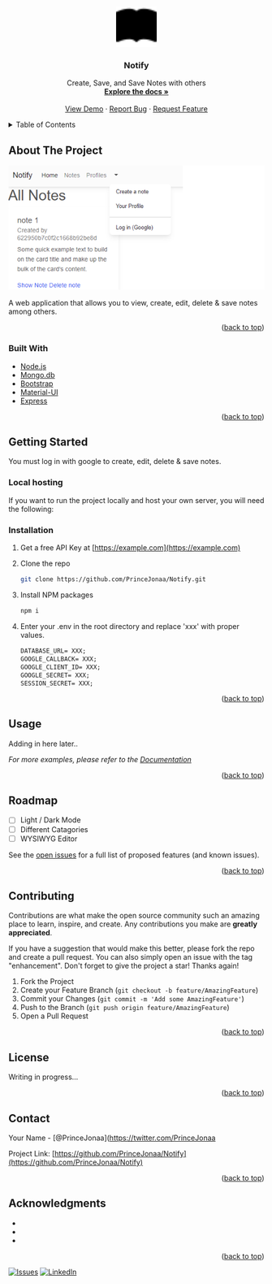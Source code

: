 <div id="top"></div>


<!-- PROJECT LOGO -->
<br />
<div align="center">
  <a href="https://github.com/PrinceJonaa/Notify">
    <img src="public/images/book-fill.svg" alt="Logo" width="80" height="80">
  </a>

<h3 align="center">Notify</h3>

  <p align="center">
    Create, Save, and Save Notes with others
    <br />
    <a href="https://github.com/PrinceJonaa/Notify"><strong>Explore the docs »</strong></a>
    <br />
    <br />
    <a href="https://github.com/PrinceJonaa/Notify">View Demo</a>
    ·
    <a href="https://github.com/PrinceJonaa/Notify/issues">Report Bug</a>
    ·
    <a href="https://github.com/PrinceJonaa/Notify/issues">Request Feature</a>
  </p>
</div>

<!-- TABLE OF CONTENTS -->
<details>
  <summary>Table of Contents</summary>
  <ol>
    <li>
      <a href="#about-the-project">About The Project</a>
      <ul>
        <li><a href="#built-with">Built With</a></li>
      </ul>
    </li>
    <li><a href="#usage">Usage</a></li>
    <li><a href="#roadmap">Roadmap</a></li>
    <li><a href="#contributing">Contributing</a></li>
    <li><a href="#license">License</a></li>
    <li><a href="#contact">Contact</a></li>
    <li><a href="#acknowledgments">Acknowledgments</a></li>
  </ol>
</details>

<!-- ABOUT THE PROJECT -->
## About The Project

<img src="public/images/screenshot.png">

A web application that allows you to view, create, edit, delete & save notes among others.

<p align="right">(<a href="#top">back to top</a>)</p>

### Built With

* [Node.js](https://nextjs.org/)
* [Mongo.db](https://www.mongodb.com/)
* [Bootstrap](https://getbootstrap.com)
* [Material-UI](https://material-ui.com/)
* [Express](https://expressjs.com/)

<p align="right">(<a href="#top">back to top</a>)</p>

<!-- GETTING STARTED -->
## Getting Started

You must log in with google to create, edit, delete & save notes.

### Local hosting

If you want to run the project locally and host your own server, you will need the following:


### Installation

1. Get a free API Key at [https://example.com](https://example.com)
2. Clone the repo

   ```sh
   git clone https://github.com/PrinceJonaa/Notify.git
   ```

3. Install NPM packages

   ```sh
   npm i
   ```

4. Enter your .env in the root directory and replace 'xxx' with proper values.

   ```
   DATABASE_URL= XXX;
   GOOGLE_CALLBACK= XXX;
   GOOGLE_CLIENT_ID= XXX;
   GOOGLE_SECRET= XXX;
   SESSION_SECRET= XXX;
   ```

<p align="right">(<a href="#top">back to top</a>)</p>

<!-- USAGE EXAMPLES -->
## Usage

Adding in here later..

_For more examples, please refer to the [Documentation](https://example.com)_

<p align="right">(<a href="#top">back to top</a>)</p>

<!-- ROADMAP -->
## Roadmap

* [ ] Light / Dark Mode
* [ ] Different Catagories
* [ ] WYSIWYG Editor

See the [open issues](https://github.com/PrinceJonaa/Notify/issues) for a full list of proposed features (and known issues).

<p align="right">(<a href="#top">back to top</a>)</p>

<!-- CONTRIBUTING -->
## Contributing

Contributions are what make the open source community such an amazing place to learn, inspire, and create. Any contributions you make are **greatly appreciated**.

If you have a suggestion that would make this better, please fork the repo and create a pull request. You can also simply open an issue with the tag "enhancement".
Don't forget to give the project a star! Thanks again!

1. Fork the Project
2. Create your Feature Branch (`git checkout -b feature/AmazingFeature`)
3. Commit your Changes (`git commit -m 'Add some AmazingFeature'`)
4. Push to the Branch (`git push origin feature/AmazingFeature`)
5. Open a Pull Request

<p align="right">(<a href="#top">back to top</a>)</p>

<!-- LICENSE -->
## License

Writing in progress...

<p align="right">(<a href="#top">back to top</a>)</p>

<!-- CONTACT -->
## Contact

Your Name - [@PrinceJonaa](https://twitter.com/PrinceJonaa

Project Link: [https://github.com/PrinceJonaa/Notify](https://github.com/PrinceJonaa/Notify)

<p align="right">(<a href="#top">back to top</a>)</p>

<!-- ACKNOWLEDGMENTS -->
## Acknowledgments

* []()
* []()
* []()

<p align="right">(<a href="#top">back to top</a>)</p>

[![Issues][issues-shield]][issues-url]
[![LinkedIn][linkedin-shield]][linkedin-url]


<!-- MARKDOWN LINKS & IMAGES -->
<!-- https://www.markdownguide.org/basic-syntax/#reference-style-links -->
[contributors-shield]: https://img.shields.io/github/contributors/PrinceJonaa/Notify.svg?style=for-the-badge
[contributors-url]: https://github.com/PrinceJonaa/Notify/graphs/contributors
[forks-shield]: https://img.shields.io/github/forks/PrinceJonaa/Notify.svg?style=for-the-badge
[forks-url]: https://github.com/PrinceJonaa/Notify/network/members
[stars-shield]: https://img.shields.io/github/stars/PrinceJonaa/Notify.svg?style=for-the-badge
[stars-url]: https://github.com/PrinceJonaa/Notify/stargazers
[issues-shield]: https://img.shields.io/github/issues/PrinceJonaa/Notify.svg?style=for-the-badge
[issues-url]: https://github.com/PrinceJonaa/Notify/issues
[license-shield]: https://img.shields.io/github/license/PrinceJonaa/Notify.svg?style=for-the-badge
[license-url]: https://github.com/PrinceJonaa/Notify/blob/master/LICENSE.txt
[linkedin-shield]: https://img.shields.io/badge/-LinkedIn-black.svg?style=for-the-badge&logo=linkedin&colorB=555
[linkedin-url]: https://linkedin.com/in/jonathan-bonner-professional
[product-screenshot]: images/screenshot.png
